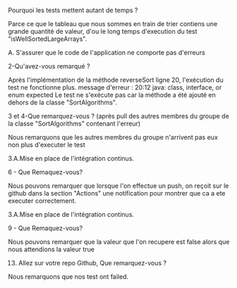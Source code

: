 Pourquoi les tests mettent autant de temps ?

Parce ce que le tableau que nous sommes en train de trier contiens une grande quantité de valeur, d'ou le long temps d'execution du test "isWellSortedLargeArrays".

A. S'assurer que le code de l'application ne comporte pas d'erreurs

2-Qu'avez-vous remarqué ? 

Après l'implémentation de la méthode reverseSort ligne 20, l'exécution du test ne fonctionne plus.
message d'erreur : 20:12 java: class, interface, or enum expected
Le test ne s'exécute pas car la méthode a été ajouté en dehors de la classe "SortAlgorithms".


3 et 4-Que remarquez-vous ? (après pull des autres membres du groupe de la classe "SortAlgorithms" contenant l'erreur)

Nous remarquons que les autres membres du groupe n'arrivent pas eux non plus d'executer le test

3.A.Mise en place de l'intégration continus.

6 - Que Remaquez-vous?

Nous pouvons remarquer que lorsque l'on effectue un push, on reçoit sur le github dans la section "Actions" une notification pour montrer que ca a ete executer correctement.

3.A.Mise en place de l'intégration continus.

9 - Que Remaquez-vous?

Nous pouvons remarquer que la valeur que l'on recupere est false alors que nous attendions la valeur true 

13. Allez sur votre repo Github, Que remarquez-vous ?

Nous remarquons que nos test ont failed.
